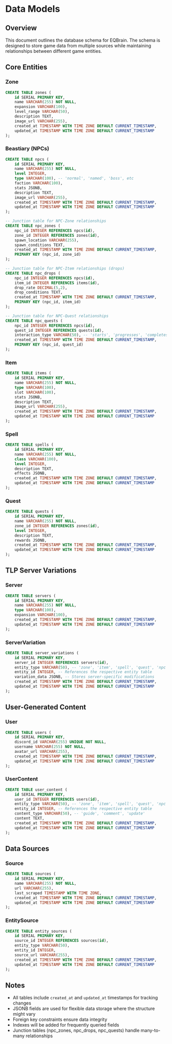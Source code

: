 # Data Models

## Overview
This document outlines the database schema for EQBrain. The schema is designed to store game data from multiple sources while maintaining relationships between different game entities.

## Core Entities

### Zone
```sql
CREATE TABLE zones (
    id SERIAL PRIMARY KEY,
    name VARCHAR(255) NOT NULL,
    expansion VARCHAR(100),
    level_range VARCHAR(50),
    description TEXT,
    image_url VARCHAR(255),
    created_at TIMESTAMP WITH TIME ZONE DEFAULT CURRENT_TIMESTAMP,
    updated_at TIMESTAMP WITH TIME ZONE DEFAULT CURRENT_TIMESTAMP
);
```

### Beastiary (NPCs)
```sql
CREATE TABLE npcs (
    id SERIAL PRIMARY KEY,
    name VARCHAR(255) NOT NULL,
    level INTEGER,
    type VARCHAR(100), -- 'normal', 'named', 'boss', etc
    faction VARCHAR(100),
    stats JSONB,
    description TEXT,
    image_url VARCHAR(255),
    created_at TIMESTAMP WITH TIME ZONE DEFAULT CURRENT_TIMESTAMP,
    updated_at TIMESTAMP WITH TIME ZONE DEFAULT CURRENT_TIMESTAMP
);

-- Junction table for NPC-Zone relationships
CREATE TABLE npc_zones (
    npc_id INTEGER REFERENCES npcs(id),
    zone_id INTEGER REFERENCES zones(id),
    spawn_location VARCHAR(255),
    spawn_conditions TEXT,
    created_at TIMESTAMP WITH TIME ZONE DEFAULT CURRENT_TIMESTAMP,
    PRIMARY KEY (npc_id, zone_id)
);

-- Junction table for NPC-Item relationships (drops)
CREATE TABLE npc_drops (
    npc_id INTEGER REFERENCES npcs(id),
    item_id INTEGER REFERENCES items(id),
    drop_rate DECIMAL(5,2),
    drop_conditions TEXT,
    created_at TIMESTAMP WITH TIME ZONE DEFAULT CURRENT_TIMESTAMP,
    PRIMARY KEY (npc_id, item_id)
);

-- Junction table for NPC-Quest relationships
CREATE TABLE npc_quests (
    npc_id INTEGER REFERENCES npcs(id),
    quest_id INTEGER REFERENCES quests(id),
    interaction_type VARCHAR(50), -- 'starts', 'progresses', 'completes'
    created_at TIMESTAMP WITH TIME ZONE DEFAULT CURRENT_TIMESTAMP,
    PRIMARY KEY (npc_id, quest_id)
);
```

### Item
```sql
CREATE TABLE items (
    id SERIAL PRIMARY KEY,
    name VARCHAR(255) NOT NULL,
    type VARCHAR(100),
    slot VARCHAR(100),
    stats JSONB,
    description TEXT,
    image_url VARCHAR(255),
    created_at TIMESTAMP WITH TIME ZONE DEFAULT CURRENT_TIMESTAMP,
    updated_at TIMESTAMP WITH TIME ZONE DEFAULT CURRENT_TIMESTAMP
);
```

### Spell
```sql
CREATE TABLE spells (
    id SERIAL PRIMARY KEY,
    name VARCHAR(255) NOT NULL,
    class VARCHAR(100),
    level INTEGER,
    description TEXT,
    effects JSONB,
    created_at TIMESTAMP WITH TIME ZONE DEFAULT CURRENT_TIMESTAMP,
    updated_at TIMESTAMP WITH TIME ZONE DEFAULT CURRENT_TIMESTAMP
);
```

### Quest
```sql
CREATE TABLE quests (
    id SERIAL PRIMARY KEY,
    name VARCHAR(255) NOT NULL,
    zone_id INTEGER REFERENCES zones(id),
    level INTEGER,
    description TEXT,
    rewards JSONB,
    created_at TIMESTAMP WITH TIME ZONE DEFAULT CURRENT_TIMESTAMP,
    updated_at TIMESTAMP WITH TIME ZONE DEFAULT CURRENT_TIMESTAMP
);
```

## TLP Server Variations

### Server
```sql
CREATE TABLE servers (
    id SERIAL PRIMARY KEY,
    name VARCHAR(255) NOT NULL,
    type VARCHAR(100),
    expansion VARCHAR(100),
    created_at TIMESTAMP WITH TIME ZONE DEFAULT CURRENT_TIMESTAMP,
    updated_at TIMESTAMP WITH TIME ZONE DEFAULT CURRENT_TIMESTAMP
);
```

### ServerVariation
```sql
CREATE TABLE server_variations (
    id SERIAL PRIMARY KEY,
    server_id INTEGER REFERENCES servers(id),
    entity_type VARCHAR(50), -- 'zone', 'item', 'spell', 'quest', 'npc'
    entity_id INTEGER, -- References the respective entity table
    variation_data JSONB, -- Stores server-specific modifications
    created_at TIMESTAMP WITH TIME ZONE DEFAULT CURRENT_TIMESTAMP,
    updated_at TIMESTAMP WITH TIME ZONE DEFAULT CURRENT_TIMESTAMP
);
```

## User-Generated Content

### User
```sql
CREATE TABLE users (
    id SERIAL PRIMARY KEY,
    discord_id VARCHAR(255) UNIQUE NOT NULL,
    username VARCHAR(255) NOT NULL,
    avatar_url VARCHAR(255),
    created_at TIMESTAMP WITH TIME ZONE DEFAULT CURRENT_TIMESTAMP,
    updated_at TIMESTAMP WITH TIME ZONE DEFAULT CURRENT_TIMESTAMP
);
```

### UserContent
```sql
CREATE TABLE user_content (
    id SERIAL PRIMARY KEY,
    user_id INTEGER REFERENCES users(id),
    entity_type VARCHAR(50), -- 'zone', 'item', 'spell', 'quest', 'npc'
    entity_id INTEGER, -- References the respective entity table
    content_type VARCHAR(50), -- 'guide', 'comment', 'update'
    content TEXT,
    created_at TIMESTAMP WITH TIME ZONE DEFAULT CURRENT_TIMESTAMP,
    updated_at TIMESTAMP WITH TIME ZONE DEFAULT CURRENT_TIMESTAMP
);
```

## Data Sources

### Source
```sql
CREATE TABLE sources (
    id SERIAL PRIMARY KEY,
    name VARCHAR(255) NOT NULL,
    url VARCHAR(255),
    last_scraped TIMESTAMP WITH TIME ZONE,
    created_at TIMESTAMP WITH TIME ZONE DEFAULT CURRENT_TIMESTAMP,
    updated_at TIMESTAMP WITH TIME ZONE DEFAULT CURRENT_TIMESTAMP
);
```

### EntitySource
```sql
CREATE TABLE entity_sources (
    id SERIAL PRIMARY KEY,
    source_id INTEGER REFERENCES sources(id),
    entity_type VARCHAR(50),
    entity_id INTEGER,
    source_url VARCHAR(255),
    created_at TIMESTAMP WITH TIME ZONE DEFAULT CURRENT_TIMESTAMP,
    updated_at TIMESTAMP WITH TIME ZONE DEFAULT CURRENT_TIMESTAMP
);
```

## Notes
- All tables include `created_at` and `updated_at` timestamps for tracking changes
- JSONB fields are used for flexible data storage where the structure might vary
- Foreign key constraints ensure data integrity
- Indexes will be added for frequently queried fields
- Junction tables (npc_zones, npc_drops, npc_quests) handle many-to-many relationships 